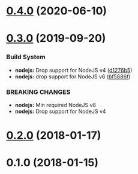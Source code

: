 # [0.4.0](https://github.com/VovanR/toggle-in-array/compare/v0.3.0...v0.4.0) (2020-06-10)



# [0.3.0](https://github.com/VovanR/toggle-in-array/compare/v0.2.0...v0.3.0) (2019-09-20)


### Build System

* **nodejs:** Drop support for NodeJS v4 ([d1276b5](https://github.com/VovanR/toggle-in-array/commit/d1276b5))
* **nodejs:** drop support for NodeJS v6 ([bf5886f](https://github.com/VovanR/toggle-in-array/commit/bf5886f))


### BREAKING CHANGES

* **nodejs:** Min required NodeJS v8
* **nodejs:** Drop support for NodeJS v4



<a name="0.2.0"></a>
# [0.2.0](https://github.com/VovanR/toggle-in-array/compare/v0.1.0...v0.2.0) (2018-01-17)



<a name="0.1.0"></a>
# 0.1.0 (2018-01-15)



